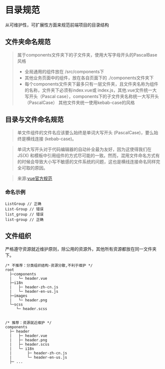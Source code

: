 # 目录规范

从可维护性，可扩展性方面来规范前端项目的目录结构

## 文件夹命名规范
> 属于components文件夹下的子文件夹，使用大写字母开头的PascalBase风格
> + 全局通用的组件放在 /src/components下
> + 其他业务页面中的组件，放在各自页面下的 ./components文件夹下
> + 每个components文件夹下最多只有一层文件夹，且文件夹名称为组件的名称，文件夹下必须有index.vue或
index.js，其他.vue文件统一大写开头（Pascal case），components下的子文件夹名称统一大写开头（PascalCase）
其他文件夹统一使用kebab-case的风格

## 目录与文件命名规范 
> 单文件组件的文件名应该要么始终是单词大写开头 (PascalCase)，要么始终是横线连接 (kebab-case)。

> 单词大写开头对于代码编辑器的自动补全最为友好，因为这使得我们在 JS(X) 和模板中引用组件的方式尽可能的一致。然而，混用文件命名方式有的时候会导致大小写不敏感的文件系统的问题，这也是横线连接命名同样完全可取的原因。

> 来源:[vue官方规范](https://cn.vuejs.org/v2/style-guide/#%E5%8D%95%E6%96%87%E4%BB%B6%E7%BB%84%E4%BB%B6%E6%96%87%E4%BB%B6%E7%9A%84%E5%A4%A7%E5%B0%8F%E5%86%99%E5%BC%BA%E7%83%88%E6%8E%A8%E8%8D%90)

### 命名示例
```
ListGroup // 正确
List-Group // 错误
list_group // 错误
list-group // 正确
```

## 文件组织

严格遵守资源就近维护原则，除公用的资源外，其他所有资源都放在同一文件夹下。

```
/* 不推荐：分类组织结构-资源分散,不利于维护 */
root
  ├─components
  |   └─ header.vue
  ├─i18n
  |   ├─ header-zh-cn.js
  |   └─ header-en-us.js
  ├─images
  |   └─ header.png
  └─scss
     └─ header.scss


/* 推荐：资源就近维护 */
components
  ├─ header
  |   ├─ header.vue
  |   ├─ header.png
  |   ├─ header.scss
  |   └─ i18n
  |       ├─ header-zh-cn.js
  |       └─ header-en-us.js
  ├─ ...
```
